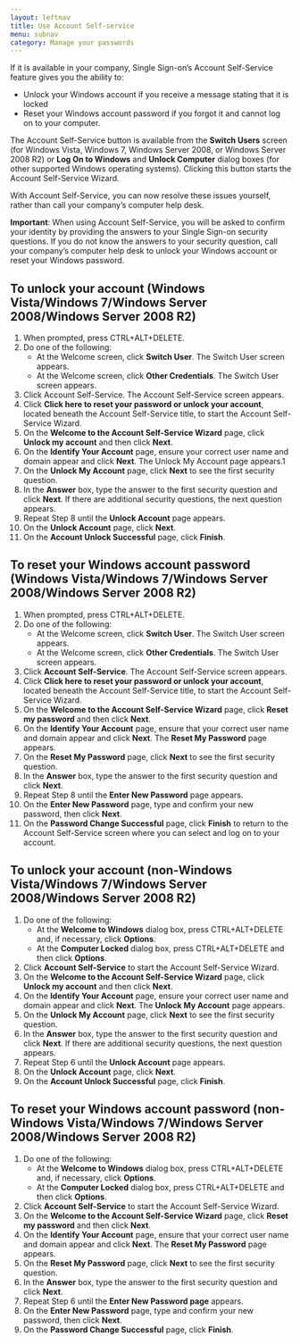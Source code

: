 ```yaml
---
layout: leftnav
title: Use Account Self-service
menu: subnav
category: Manage your passwords
---
```


If it is available in your company, Single Sign-on’s Account Self-Service feature gives you the ability to:

* Unlock your Windows account if you receive a message stating that it is locked
* Reset your Windows account password if you forgot it and cannot log on to your computer. 

The Account Self-Service button is available from the **Switch Users** screen (for Windows Vista, Windows 7, Windows Server 2008, or Windows Server 2008 R2) or **Log On to Windows** and **Unlock Computer** dialog boxes (for other supported Windows operating systems). Clicking this button starts the Account Self-Service Wizard.

With Account Self-Service, you can now resolve these issues yourself, rather than call your company’s computer help desk.

**Important**: When using Account Self-Service, you will be asked to confirm your identity by providing the answers to your Single Sign-on security questions. If you do not know the answers to your security question, call your company’s computer help desk to unlock your Windows account or reset your Windows password. 

## To unlock your account (Windows Vista/Windows 7/Windows Server 2008/Windows Server 2008 R2) 

1. When prompted, press CTRL+ALT+DELETE.
1. Do one of the following:
    * At the Welcome screen, click **Switch User**. The Switch User screen appears.
    * At the Welcome screen, click **Other Credentials**. The Switch User screen appears.
1. Click Account Self-Service. The Account Self-Service screen appears.
1. Click **Click here to reset your password or unlock your account**, located beneath the Account Self-Service title, to start the Account Self-Service Wizard.
1. On the **Welcome to the Account Self-Service Wizard** page, click **Unlock my account** and then click **Next**.
1. On the **Identify Your Account** page, ensure your correct user name and domain appear and click **Next**. The Unlock My Account page appears.1
1. On the **Unlock My Account** page, click **Next** to see the first security question.
1. In the **Answer** box, type the answer to the first security question and click **Next**. If there are additional security questions, the next question appears.
1. Repeat Step 8 until the **Unlock Account** page appears.
1. On the **Unlock Account** page, click **Next**.
1. On the **Account Unlock Successful** page, click **Finish**. 

## To reset your Windows account password (Windows Vista/Windows 7/Windows Server 2008/Windows Server 2008 R2) 

1. When prompted, press CTRL+ALT+DELETE.
1. Do one of the following:
    * At the Welcome screen, click **Switch User**. The Switch User screen appears.
    * At the Welcome screen, click **Other Credentials**. The Switch User screen appears.
1. Click **Account Self-Service**. The Account Self-Service screen appears.
1. Click **Click here to reset your password or unlock your account**, located beneath the Account Self-Service title, to start the Account Self-Service Wizard.
1. On the **Welcome to the Account Self-Service Wizard** page, click **Reset my password** and then click **Next**.
1. On the **Identify Your Account** page, ensure that your correct user name and domain appear and click **Next**. The **Reset My Password** page appears.
1. On the **Reset My Password** page, click **Next** to see the first security question.
1. In the **Answer** box, type the answer to the first security question and click **Next**.
1. Repeat Step 8 until the **Enter New Password** page appears.
1. On the **Enter New Password** page, type and confirm your new password, then click **Next**.
1. On the **Password Change Successful** page, click **Finish** to return to the Account Self-Service screen where you can select and log on to your account.

## To unlock your account (non-Windows Vista/Windows 7/Windows Server 2008/Windows Server 2008 R2) 

1. Do one of the following:
    * At the **Welcome to Windows** dialog box, press CTRL+ALT+DELETE and, if necessary, click **Options**.
    * At the **Computer Locked** dialog box, press CTRL+ALT+DELETE and then click **Options**.
1. Click **Account Self-Service** to start the Account Self-Service Wizard.
1. On the **Welcome to the Account Self-Service Wizard** page, click **Unlock my account** and then click **Next**.
1. On the **Identify Your Account** page, ensure your correct user name and domain appear and click **Next**. The **Unlock My Account** page appears.
1. On the **Unlock My Account** page, click **Next** to see the first security question.
1. In the **Answer** box, type the answer to the first security question and click **Next**. If there are additional security questions, the next question appears.
1. Repeat Step 6 until the **Unlock Account** page appears.
1. On the **Unlock Account** page, click **Next**.
1. On the **Account Unlock Successful** page, click **Finish**. 

## To reset your Windows account password (non-Windows Vista/Windows 7/Windows Server 2008/Windows Server 2008 R2) 

1. Do one of the following:
    * At the **Welcome to Windows** dialog box, press CTRL+ALT+DELETE and, if necessary, click **Options**.
    * At the **Computer Locked** dialog box, press CTRL+ALT+DELETE and then click **Options**.
1. Click **Account Self-Service** to start the Account Self-Service Wizard.
1. On the **Welcome to the Account Self-Service Wizard** page, click **Reset my password** and then click **Next**.
1. On the **Identify Your Account** page, ensure that your correct user name and domain appear and click **Next**. The **Reset My Password** page appears.
1. On the **Reset My Password** page, click **Next** to see the first security question.
1. In the **Answer** box, type the answer to the first security question and click **Next**.
1. Repeat Step 6 until the **Enter New Password page** appears.
1. On the **Enter New Password** page, type and confirm your new password, then click **Next**.
1. On the **Password Change Successful** page, click **Finish**.
